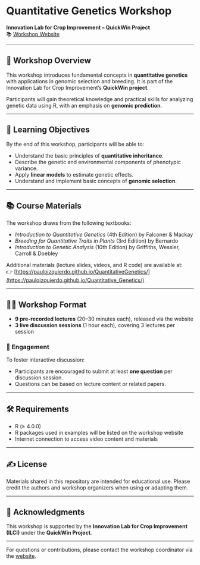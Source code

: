 # Quantitative Genetics Workshop  
**Innovation Lab for Crop Improvement – QuickWin Project**  
📚 [Workshop Website](https://pauloizquierdo.github.io/Quantitative_Genetics/)

---

## 🎯 Workshop Overview

This workshop introduces fundamental concepts in **quantitative genetics** with applications in genomic selection and breeding. It is part of the Innovation Lab for Crop Improvement’s **QuickWin project**.

Participants will gain theoretical knowledge and practical skills for analyzing genetic data using R, with an emphasis on **genomic prediction**.

---

## 🧠 Learning Objectives

By the end of this workshop, participants will be able to:
- Understand the basic principles of **quantitative inheritance**.
- Describe the genetic and environmental components of phenotypic variance.
- Apply **linear models** to estimate genetic effects.
- Understand and implement basic concepts of **genomic selection**.

---

## 📚 Course Materials

The workshop draws from the following textbooks:

- *Introduction to Quantitative Genetics* (4th Edition) by Falconer & Mackay  
- *Breeding for Quantitative Traits in Plants* (3rd Edition) by Bernardo  
- *Introduction to Genetic Analysis* (10th Edition) by Griffiths, Wessler, Carroll & Doebley  

Additional materials (lecture slides, videos, and R code) are available at:  
👉 [https://pauloizquierdo.github.io/QuantitativeGenetics/](https://pauloizquierdo.github.io/Quantitative_Genetics/)

---

## 🧑‍🏫 Workshop Format

- **9 pre-recorded lectures** (20–30 minutes each), released via the website  
- **3 live discussion sessions** (1 hour each), covering 3 lectures per session

### 💬 Engagement
To foster interactive discussion:
- Participants are encouraged to submit at least **one question** per discussion session.
- Questions can be based on lecture content or related papers.

---

## 🛠 Requirements

- R (≥ 4.0.0)
- R packages used in examples will be listed on the workshop website
- Internet connection to access video content and materials

---

## ✍️ License

Materials shared in this repository are intended for educational use. Please credit the authors and workshop organizers when using or adapting them.

---

## 🙌 Acknowledgments

This workshop is supported by the **Innovation Lab for Crop Improvement (ILCI)** under the **QuickWin Project**.

---

For questions or contributions, please contact the workshop coordinator via the [website](https://pauloizquierdo.github.io/Quantitative_Genetics/).

